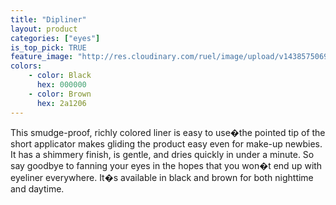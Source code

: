 ```yaml
---
title: "Dipliner"
layout: product
categories: ["eyes"]
is_top_pick: TRUE
feature_image: "http://res.cloudinary.com/ruel/image/upload/v1438575069/fashion21/picture-16.jpg"
colors:
    - color: Black
      hex: 000000
    - color: Brown
      hex: 2a1206
---
```

This smudge-proof, richly colored liner is easy to use�the pointed tip of the short applicator makes gliding the product easy even for make-up newbies. It has a shimmery finish, is gentle, and dries quickly in under a minute.  So say goodbye  to fanning your eyes in the hopes that you won�t end up with eyeliner everywhere. It�s available in black and brown for both nighttime and daytime.